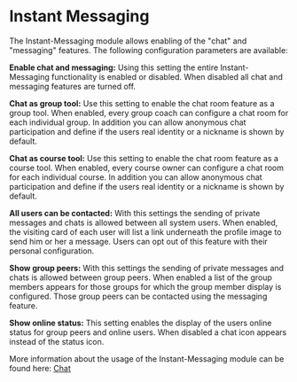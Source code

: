 # Instant Messaging

The Instant-Messaging module allows enabling of the "chat" and "messaging"
features. The following configuration parameters are available:

 **Enable chat and messaging:** Using this setting the entire Instant-
Messaging functionality is enabled or disabled. When disabled all chat and
messaging features are turned off.

 **Chat as group tool:** Use this setting to enable the chat room feature as
a group tool. When enabled, every group coach can configure a chat room for
each individual group. In addition you can allow anonymous chat participation
and define if the users real identity or a nickname is shown by default.

 **Chat as course tool:** Use this setting to enable the chat room feature as
a course tool. When enabled, every course owner can configure a chat room for
each individual course. In addition you can allow anonymous chat participation
and define if the users real identity or a nickname is shown by default.

 **All users can be contacted:** With this settings the sending of private
messages and chats is allowed between all system users. When enabled, the
visiting card of each user will list a link underneath the profile image to
send him or her a message. Users can opt out of this feature with their
personal configuration.

 **Show group peers:** With this settings the sending of private messages and
chats is allowed between group peers. When enabled a list of the group members
appears for those groups for which the group member display is configured.
Those group peers can be contacted using the messaging feature.

 **Show online status:** This setting enables the display of the users online
status for group peers and online users. When disabled a chat icon appears
instead of the status icon.

More information about the usage of the Instant-Messaging module can be found
here: [Chat](../../manual_user/personal/Chat.md)
